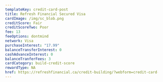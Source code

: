```yaml
---
templateKey: credit-card-post
title: Refresh Financial Secured Visa
cardImage: /img/sc_blob.png
creditScore: Fair
creditScoreTwo: Poor
fee: 13
feeOptions: dontmind
network: Visa
purchaseInterest: "17.99"
balanceTransferInterest: 0
cashAdvanceInterest: 0
balanceTranferFees: 3
cardCategory: build-credit-score
rewardType: NA
href: https://refreshfinancial.ca/credit-building/?webform=credit-card-application&referid=RateShop.ca&utm_campaign=Partner&utm_medium=Referral&utm_source=CardTable
---
```

